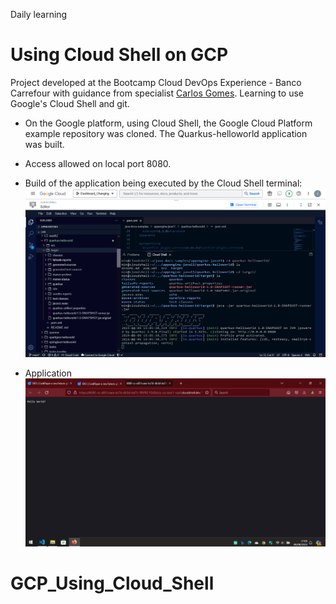 Daily learning

# Using Cloud Shell on GCP

Project developed at the Bootcamp Cloud DevOps Experience - Banco Carrefour with guidance from specialist [Carlos Gomes](https://www.linkedin.com/in/carlos-barbero-95457b22/ "Carlos Gomes").
Learning to use Google's Cloud Shell and git.

- On the Google platform, using Cloud Shell, the Google Cloud Platform example repository was cloned. The Quarkus-helloworld application was built.

- Access allowed on local port 8080.

- Build of the application being executed by the Cloud Shell terminal:
![Build](/Cloud_Shell_GCP.png)

- Application
![Application](/Cloud_Shell_Output.png)
# GCP_Using_Cloud_Shell
